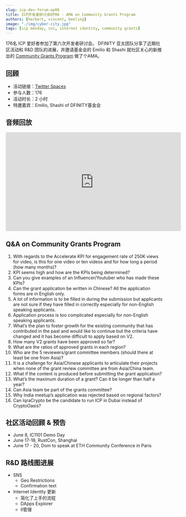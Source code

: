 ```yaml
---
slug: icp-dev-forum-ep06
title: ICP开发者研讨会EP06 - AMA on Community Grants Program
authors: [herbert, vincent, beeling]
image: "./img/cyber-city.jpg"
tags: [icp monday, sns, internet identity, community grants]
---
```


176名 ICP 爱好者参加了第六次开发者研讨会。 DFINITY 亚太团队分享了近期社区活动和 R&D 团队的进展，并邀请基金会的 Emilio 和 Shashi 就社区关心的新推出的 [Community Grants Program](https://dfinity.org/community-grants/) 做了个AMA。

<!--truncate-->

## 回顾

- 活动链接：[Twitter Spaces](https://twitter.com/herbertyang/status/1661667754087452672?s=20)
- 参与人数：176
- 活动时长：2 小时
- 特邀嘉宾：Emilio, Shashi of DFINITY基金会

## 音频回放

<iframe width="560" height="315" src="https://www.youtube.com/embed/6UJ4nUDlZQk?si=KfV8KGUoau72eb1J" title="YouTube video player" frameborder="0" allow="accelerometer; autoplay; clipboard-write; encrypted-media; gyroscope; picture-in-picture; web-share" allowfullscreen></iframe>

## Q&A on Community Grants Program

1. With regards to the Accelerate KPI for engagement rate of 250K views for video, is this for one video or ten videos and for how long a period (how many months)?
2. KPI seems high and how are the KPIs being determined?
3. Can you give examples of an Influencer/Youtuber who has made these KPIs?
4. Can the grant application be written in Chinese? All the application forms are in English only.
5. A lot of information is to be filled in during the submission but applicants are not sure if they have filled in correctly especially for non-English speaking applicants.
6. Application process is too complicated especially for non-English speaking applicants.
7. What’s the plan to foster growth for the existing community that has contributed in the past and would like to continue but the criteria have changed and it has become difficult to apply based on V2.
8. How many V2 grants have been approved so far?
9. What are the ratios of approved grants in each region?
10. Who are the 5 reviewers/grant committee members (should there at least be one from Asia)?
11. It is a challenge for Asia/Chinese applicants to articulate their projects when none of the grant review committee are from Asia/China team.
12. What if the content is produced before submitting the grant application?
13. What’s the maximum duration of a grant? Can it be longer than half a year?
14. Can Asia team be part of the grants committee?
15. Why India meetup’s application was rejected based on regional factors?
16. Can IqraCrypto be the candidate to run ICP in Dubai instead of CryptoOasis?

## 社区活动回顾 & 预告

- June 8, IC1101 Demo Day
- June 17-18, RustCon, Shanghai
- June 17 - 20, Dom to speak at ETH Community Conference in Paris

## R&D 路线图进展

- SNS
    - Geo Restrictions
    - Confirmation text
- Internet Identity 更新
    - 简化了上手的流程    
    - DApps Explorer
    - II管理